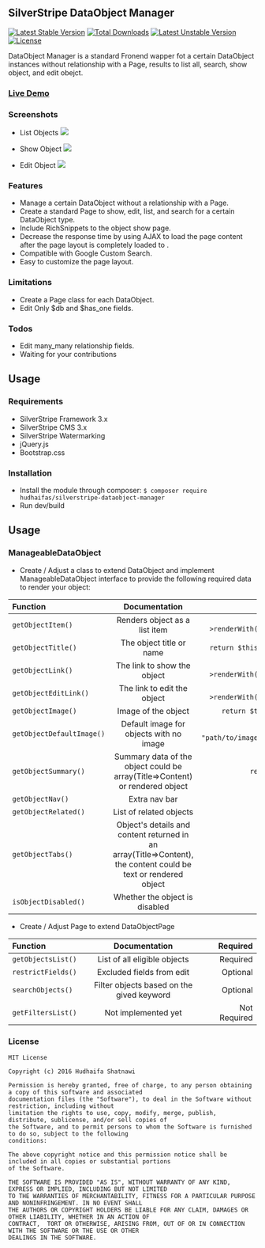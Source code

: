 ## SilverStripe DataObject Manager

[![Latest Stable Version](https://poser.pugx.org/hudhaifas/silverstripe-dataobject-manager/v/stable)](https://packagist.org/packages/hudhaifas/silverstripe-dataobject-manager) [![Total Downloads](https://poser.pugx.org/hudhaifas/silverstripe-dataobject-manager/downloads)](https://packagist.org/packages/hudhaifas/silverstripe-dataobject-manager) [![Latest Unstable Version](https://poser.pugx.org/hudhaifas/silverstripe-dataobject-manager/v/unstable)](https://packagist.org/packages/hudhaifas/silverstripe-dataobject-manager) [![License](https://poser.pugx.org/hudhaifas/silverstripe-dataobject-manager/license)](https://packagist.org/packages/hudhaifas/silverstripe-dataobject-manager)

DataObject Manager is a standard Fronend wapper fot a certain DataObject instances without relationship with a Page, results to list all, search, show object, and edit obejct.

### [Live Demo](http://dom.hudhaifa.com/)

### Screenshots
- List Objects
![](https://user-images.githubusercontent.com/5335447/34019586-54a8a386-e0f5-11e7-9121-5ea2fcc5f94f.jpg)

- Show Object
![](https://user-images.githubusercontent.com/5335447/34019159-1afe0b3c-e0f3-11e7-860a-b96e6570cf2d.jpg)

- Edit Object
![](https://user-images.githubusercontent.com/5335447/34019776-1594ae8c-e0f6-11e7-819b-c22c61092cde.jpg)

### Features
- Manage a certain DataObject without a relationship with a Page.
- Create a standard Page to show, edit, list, and search for a certain DataObject type.
- Include RichSnippets to the object show page.
- Decrease the response time by using AJAX to load the page content after the page layout is completely loaded to .
- Compatible with Google Custom Search.
- Easy to customize the page layout.

### Limitations
- Create a Page class for each DataObject.
- Edit Only $db and $has_one fields.

### Todos
- Edit many_many relationship fields.
- Waiting for your contributions

## Usage

### Requirements
- SilverStripe Framework 3.x
- SilverStripe CMS 3.x
- SilverStripe Watermarking
- jQuery.js
- Bootstrap.css

### Installation
- Install the module through composer:
`$ composer require hudhaifas/silverstripe-dataobject-manager`
- Run dev/build

## Usage
### ManageableDataObject
- Create / Adjust a class to extend DataObject and implement ManageableDataObject interface to provide the following required data to render your object:

| Function  | Documentation  | Default |
| :------------ |:---------------:| -----:|
| `getObjectItem()`      | Renders object as a list item | `return $this->renderWith('List_Item');` |
| `getObjectTitle()`      | The object title or name | `return $this->getTitle();` |
| `getObjectLink()`      | The link to show the object | `return $this->renderWith('List_Item');` |
| `getObjectEditLink()`      | The link to edit the object | `return $this->renderWith('List_Item');` |
| `getObjectImage()`      | Image of the object | `return $this->Image();` |
| `getObjectDefaultImage()`      | Default image for objects with no image | `return "path/to/images/image.jpg";` |
| `getObjectSummary()`      | Summary data of the object could be array(Title=>Content) or rendered object  | `return array();` |
| `getObjectNav()`      | Extra nav bar  |  |
| `getObjectRelated()`      | List of related objects |  |
| `getObjectTabs()`      | Object's details and content returned in an array(Title=>Content), the content could be text or rendered object |  |
| `isObjectDisabled()`      | Whether the object is disabled | `return flase;` |

- Create / Adjust Page to extend DataObjectPage

| Function  | Documentation  | Required |
| :------------ |:---------------:| -----:|
| `getObjectsList()`      | List of all eligible objects  | Required |
| `restrictFields()`      | Excluded fields from edit |  Optional |
| `searchObjects()`      | Filter objects based on the gived keyword | Optional |
| `getFiltersList()`      | Not implemented yet | Not Required |

### License

    MIT License

    Copyright (c) 2016 Hudhaifa Shatnawi

    Permission is hereby granted, free of charge, to any person obtaining a copy of this software and associated 
    documentation files (the "Software"), to deal in the Software without restriction, including without 
    limitation the rights to use, copy, modify, merge, publish, distribute, sublicense, and/or sell copies of 
    the Software, and to permit persons to whom the Software is furnished to do so, subject to the following
    conditions:

    The above copyright notice and this permission notice shall be included in all copies or substantial portions 
    of the Software.

    THE SOFTWARE IS PROVIDED "AS IS", WITHOUT WARRANTY OF ANY KIND, EXPRESS OR IMPLIED, INCLUDING BUT NOT LIMITED 
    TO THE WARRANTIES OF MERCHANTABILITY, FITNESS FOR A PARTICULAR PURPOSE AND NONINFRINGEMENT. IN NO EVENT SHALL 
    THE AUTHORS OR COPYRIGHT HOLDERS BE LIABLE FOR ANY CLAIM, DAMAGES OR OTHER LIABILITY, WHETHER IN AN ACTION OF 
    CONTRACT,  TORT OR OTHERWISE, ARISING FROM, OUT OF OR IN CONNECTION WITH THE SOFTWARE OR THE USE OR OTHER 
    DEALINGS IN THE SOFTWARE.


   [github.com]: <http://github.com/hudhaifas/silverstripe-librarian/issues>
